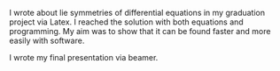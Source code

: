 I wrote about lie symmetries of differential equations in my graduation project via Latex. I reached the solution with both equations and programming. My aim was to show that it can be found faster and more easily with software.

I wrote my final presentation via beamer.
